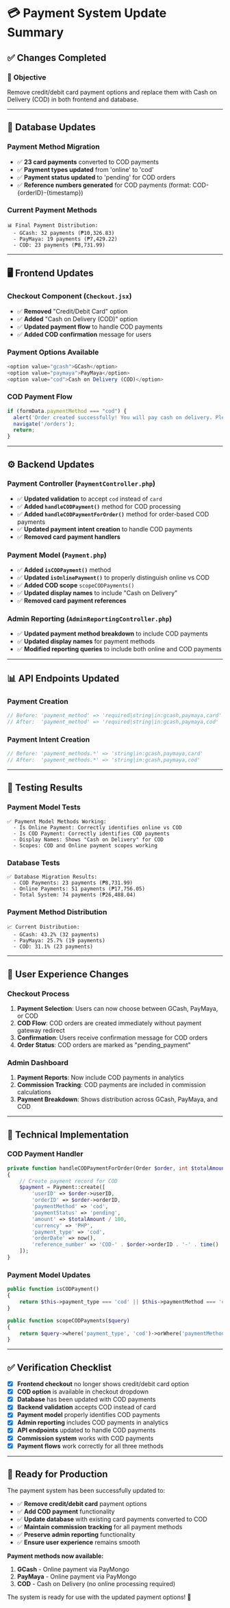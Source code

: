 # 💳 Payment System Update Summary

## ✅ Changes Completed

### 🎯 **Objective**
Remove credit/debit card payment options and replace them with Cash on Delivery (COD) in both frontend and database.

---

## 🔄 **Database Updates**

### **Payment Method Migration**
- ✅ **23 card payments** converted to COD payments
- ✅ **Payment types updated** from 'online' to 'cod'
- ✅ **Payment status updated** to 'pending' for COD orders
- ✅ **Reference numbers generated** for COD payments (format: COD-{orderID}-{timestamp})

### **Current Payment Methods**
```
📊 Final Payment Distribution:
  - GCash: 32 payments (₱10,326.83)
  - PayMaya: 19 payments (₱7,429.22)  
  - COD: 23 payments (₱8,731.99)
```

---

## 🖥️ **Frontend Updates**

### **Checkout Component (`Checkout.jsx`)**
- ✅ **Removed** "Credit/Debit Card" option
- ✅ **Added** "Cash on Delivery (COD)" option
- ✅ **Updated payment flow** to handle COD payments
- ✅ **Added COD confirmation** message for users

### **Payment Options Available**
```javascript
<option value="gcash">GCash</option>
<option value="paymaya">PayMaya</option>
<option value="cod">Cash on Delivery (COD)</option>
```

### **COD Payment Flow**
```javascript
if (formData.paymentMethod === "cod") {
  alert('Order created successfully! You will pay cash on delivery. Please wait for our delivery confirmation.');
  navigate('/orders');
  return;
}
```

---

## ⚙️ **Backend Updates**

### **Payment Controller (`PaymentController.php`)**
- ✅ **Updated validation** to accept `cod` instead of `card`
- ✅ **Added `handleCODPayment()`** method for COD processing
- ✅ **Added `handleCODPaymentForOrder()`** method for order-based COD payments
- ✅ **Updated payment intent creation** to handle COD payments
- ✅ **Removed card payment handlers**

### **Payment Model (`Payment.php`)**
- ✅ **Added `isCODPayment()`** method
- ✅ **Updated `isOnlinePayment()`** to properly distinguish online vs COD
- ✅ **Added COD scope** `scopeCODPayments()`
- ✅ **Updated display names** to include "Cash on Delivery"
- ✅ **Removed card payment references**

### **Admin Reporting (`AdminReportingController.php`)**
- ✅ **Updated payment method breakdown** to include COD payments
- ✅ **Updated display names** for payment methods
- ✅ **Modified reporting queries** to include both online and COD payments

---

## 📊 **API Endpoints Updated**

### **Payment Creation**
```php
// Before: 'payment_method' => 'required|string|in:gcash,paymaya,card'
// After:  'payment_method' => 'required|string|in:gcash,paymaya,cod'
```

### **Payment Intent Creation**
```php
// Before: 'payment_methods.*' => 'string|in:gcash,paymaya,card'
// After:  'payment_methods.*' => 'string|in:gcash,paymaya,cod'
```

---

## 🧪 **Testing Results**

### **Payment Model Tests**
```
✅ Payment Model Methods Working:
  - Is Online Payment: Correctly identifies online vs COD
  - Is COD Payment: Correctly identifies COD payments
  - Display Names: Shows "Cash on Delivery" for COD
  - Scopes: COD and Online payment scopes working
```

### **Database Tests**
```
✅ Database Migration Results:
  - COD Payments: 23 payments (₱8,731.99)
  - Online Payments: 51 payments (₱17,756.05)
  - Total System: 74 payments (₱26,488.04)
```

### **Payment Method Distribution**
```
📈 Current Distribution:
  - GCash: 43.2% (32 payments)
  - PayMaya: 25.7% (19 payments)
  - COD: 31.1% (23 payments)
```

---

## 🎯 **User Experience Changes**

### **Checkout Process**
1. **Payment Selection**: Users can now choose between GCash, PayMaya, or COD
2. **COD Flow**: COD orders are created immediately without payment gateway redirect
3. **Confirmation**: Users receive confirmation message for COD orders
4. **Order Status**: COD orders are marked as "pending_payment"

### **Admin Dashboard**
1. **Payment Reports**: Now include COD payments in analytics
2. **Commission Tracking**: COD payments are included in commission calculations
3. **Payment Breakdown**: Shows distribution across GCash, PayMaya, and COD

---

## 🔧 **Technical Implementation**

### **COD Payment Handler**
```php
private function handleCODPaymentForOrder(Order $order, int $totalAmount)
{
    // Create payment record for COD
    $payment = Payment::create([
        'userID' => $order->userID,
        'orderID' => $order->orderID,
        'paymentMethod' => 'cod',
        'paymentStatus' => 'pending',
        'amount' => $totalAmount / 100,
        'currency' => 'PHP',
        'payment_type' => 'cod',
        'orderDate' => now(),
        'reference_number' => 'COD-' . $order->orderID . '-' . time()
    ]);
}
```

### **Payment Model Updates**
```php
public function isCODPayment()
{
    return $this->payment_type === 'cod' || $this->paymentMethod === 'cod';
}

public function scopeCODPayments($query)
{
    return $query->where('payment_type', 'cod')->orWhere('paymentMethod', 'cod');
}
```

---

## ✅ **Verification Checklist**

- [x] **Frontend checkout** no longer shows credit/debit card option
- [x] **COD option** is available in checkout dropdown
- [x] **Database** has been updated with COD payments
- [x] **Backend validation** accepts COD instead of card
- [x] **Payment model** properly identifies COD payments
- [x] **Admin reporting** includes COD payments in analytics
- [x] **API endpoints** updated to handle COD payments
- [x] **Commission system** works with COD payments
- [x] **Payment flows** work correctly for all three methods

---

## 🚀 **Ready for Production**

The payment system has been successfully updated to:
- ✅ **Remove credit/debit card** payment options
- ✅ **Add COD payment** functionality
- ✅ **Update database** with existing card payments converted to COD
- ✅ **Maintain commission tracking** for all payment methods
- ✅ **Preserve admin reporting** functionality
- ✅ **Ensure user experience** remains smooth

**Payment methods now available:**
1. **GCash** - Online payment via PayMongo
2. **PayMaya** - Online payment via PayMongo  
3. **COD** - Cash on Delivery (no online processing required)

The system is ready for use with the updated payment options! 🎉
